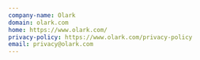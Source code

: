 ```yaml
---
company-name: Olark
domain: olark.com
home: https://www.olark.com/
privacy-policy: https://www.olark.com/privacy-policy
email: privacy@olark.com
---
```




